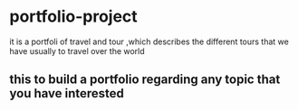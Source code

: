 # portfolio-project
it is a portfoli of travel and tour ,which describes the different tours that we have usually to travel over the world
## this to build a portfolio regarding any topic that you have interested
